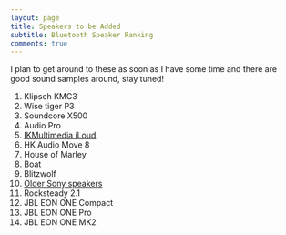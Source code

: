 ```yaml
---
layout: page
title: Speakers to be Added
subtitle: Bluetooth Speaker Ranking
comments: true
---
```


I plan to get around to these as soon as I have some time and there are good sound samples around, stay tuned!

1. Klipsch KMC3 
1. Wise tiger P3
1. Soundcore X500
1. Audio Pro
1. [IKMultimedia iLoud](https://www.ikmultimedia.com/products/iloud/)
1. HK Audio Move 8
1. House of Marley
1. Boat
1. Blitzwolf
1. [Older Sony speakers](https://www.sony.com/electronics/support/speakers-wireless-speakers/srs-xb31/articles/00247922)
1. Rocksteady 2.1
1. JBL EON ONE Compact
1. JBL EON ONE Pro
1. JBL EON ONE MK2 
